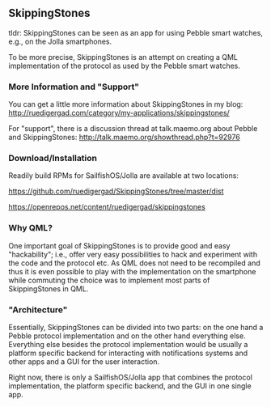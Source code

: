 ## SkippingStones ##

tldr: SkippingStones can be seen as an app for using Pebble smart watches, e.g., on the Jolla smartphones.

To be more precise, SkippingStones is an attempt on creating a QML implementation of the protocol as used by the Pebble smart watches.

### More Information and "Support" ###

You can get a little more information about SkippingStones in my blog: http://ruedigergad.com/category/my-applications/skippingstones/

For "support", there is a discussion thread at talk.maemo.org about Pebble and SkippingStones: http://talk.maemo.org/showthread.php?t=92976

### Download/Installation ###

Readily build RPMs for SailfishOS/Jolla are available at two locations:

https://github.com/ruedigergad/SkippingStones/tree/master/dist

https://openrepos.net/content/ruedigergad/skippingstones


### Why QML? ###

One important goal of SkippingStones is to provide good and easy "hackability"; i.e., offer very easy possibilities to hack and experiment with the code and the protocol etc.
As QML does not need to be recompiled and thus it is even possible to play with the implementation on the smartphone while commuting the choice was to implement most parts of SkippingStones in QML.


### "Architecture" ###

Essentially, SkippingStones can be divided into two parts: on the one hand a Pebble protocol implementation and on the other hand everything else.
Everything else besides the protocol implementation would be usually a platform specific backend for interacting with notifications systems and other apps and a GUI for the user interaction.

Right now, there is only a SailfishOS/Jolla app that combines the protocol implementation, the platform specific backend, and the GUI in one single app.


